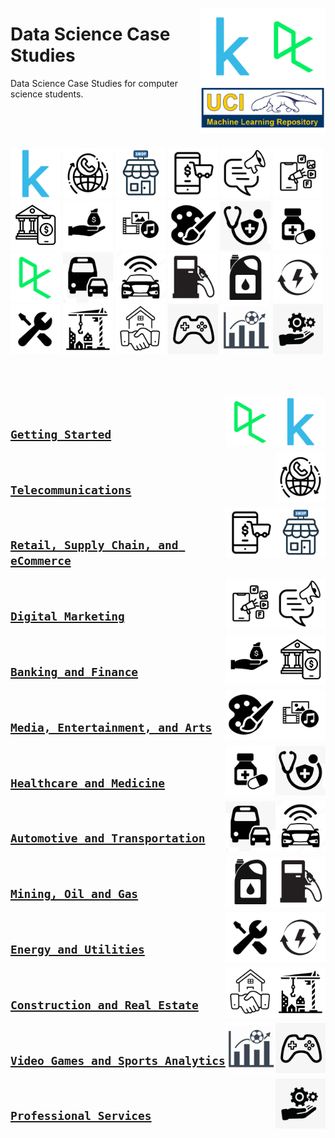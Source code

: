 <a href="/README.md"><img align="right" width="200" src="/logos/data-science-case-studies.jpg"></img></a>

# Data Science Case Studies
Data Science Case Studies for computer science students.

<br><br><br>

<a href="/README.md"><img width="80" src="/logos/kaggle.jpg"></img></a>
<a href="/README.md"><img width="80" src="/logos/telecom.jpg"></img></a>
<a href="/README.md"><img width="80" src="/logos/retail.jpg"></img></a>
<a href="/README.md"><img width="80" src="/logos/ecommerce.jpg"></img></a>
<a href="/README.md"><img width="80" src="/logos/marketing.jpg"></img></a>
<a href="/README.md"><img width="80" src="/logos/digital-marketing.jpg"></img></a>
<a href="/README.md"><img width="80" src="/logos/banking.jpg"></img></a>
<a href="/README.md"><img width="80" src="/logos/finance.jpg"></img></a>
<a href="/README.md"><img width="80" src="/logos/media.jpg"></img></a>
<a href="/README.md"><img width="80" src="/logos/arts.jpg"></img></a>
<a href="/README.md"><img width="80" src="/logos/healthcare.jpg"></img></a>
<a href="/README.md"><img width="80" src="/logos/medicine.jpg"></img></a>
<br>
<a href="/README.md"><img width="80" src="/logos/datacamp.jpg"></img></a>
<a href="/README.md"><img width="80" src="/logos/transportation.jpg"></img></a>
<a href="/README.md"><img width="80" src="/logos/automotive.jpg"></img></a>
<a href="/README.md"><img width="80" src="/logos/gas.jpg"></img></a>
<a href="/README.md"><img width="80" src="/logos/oil.jpg"></img></a>
<a href="/README.md"><img width="80" src="/logos/energy.jpg"></img></a>
<a href="/README.md"><img width="80" src="/logos/utilities.jpg"></img></a>
<a href="/README.md"><img width="80" src="/logos/construction.jpg"></img></a>
<a href="/README.md"><img width="80" src="/logos/real-estate.jpg"></img></a>
<a href="/README.md"><img width="80" src="/logos/video-games.jpg"></img></a>
<a href="/README.md"><img width="80" src="/logos/sports-analytics.jpg"></img></a>
<a href="/README.md"><img width="80" src="/logos/services.jpg"></img></a>
<br><br><br><br>

<a href="/Getting-Started/README.md"><img align="right" width="80" src="/logos/kaggle.jpg"></img></a>
<a href="/Getting-Started/README.md"><img align="right" width="80" src="/logos/datacamp.jpg"></img></a>
<br>

## [`Getting Started`](/Getting-Started/README.md)


<a href="/Telecommunications/README.md"><img align="right" width="80" src="/logos/telecom.jpg"></img></a>
<br>

## [`Telecommunications`](/Telecommunications/README.md)


<a href="/Retail-SupplyChain-eCommerce/README.md"><img align="right" width="80" src="/logos/retail.jpg"></img></a>
<a href="/Retail-SupplyChain-eCommerce/README.md"><img align="right" width="80" src="/logos/ecommerce.jpg"></img></a>
<br>

## [`Retail, Supply Chain, and eCommerce`](/Retail-SupplyChain-eCommerce/README.md)


<a href="/Digital-Marketing/README.md"><img align="right" width="80" src="/logos/marketing.jpg"></img></a>
<a href="/Digital-Marketing/README.md"><img align="right" width="80" src="/logos/digital-marketing.jpg"></img></a>
<br>

## [`Digital Marketing`](/Digital-Marketing/README.md)


<a href="/Banking-Finance/README.md"><img align="right" width="80" src="/logos/banking.jpg"></img></a>
<a href="/Banking-Finance/README.md"><img align="right" width="80" src="/logos/finance.jpg"></img></a>
<br>

## [`Banking and Finance`](/Banking-Finance/README.md)


<a href="/Media-Entertainment-Arts/README.md"><img align="right" width="80" src="/logos/media.jpg"></img></a>
<a href="/Media-Entertainment-Arts/README.md"><img align="right" width="80" src="/logos/arts.jpg"></img></a>
<br>

## [`Media, Entertainment, and Arts`](/Media-Entertainment-Arts/README.md)


<a href="/Healthcare-Medicine/README.md"><img align="right" width="80" src="/logos/healthcare.jpg"></img></a>
<a href="/Healthcare-Medicine/README.md"><img align="right" width="80" src="/logos/medicine.jpg"></img></a>
<br>

## [`Healthcare and Medicine`](/Healthcare-Medicine/README.md)


<a href="/Automotive-Transportation/README.md"><img align="right" width="80" src="/logos/automotive.jpg"></img></a>
<a href="/Automotive-Transportation/README.md"><img align="right" width="80" src="/logos/transportation.jpg"></img></a>
<br>

## [`Automotive and Transportation`](/Automotive-Transportation/README.md)


<a href="/Mining-Oil-Gas/README.md"><img align="right" width="80" src="/logos/gas.jpg"></img></a>
<a href="/Mining-Oil-Gas/README.md"><img align="right" width="80" src="/logos/oil.jpg"></img></a>
<br>

## [`Mining, Oil and Gas`](/Mining-Oil-Gas/README.md)


<a href="/Energy-Utilities/README.md"><img align="right" width="80" src="/logos/energy.jpg"></img></a>
<a href="/Energy-Utilities/README.md"><img align="right" width="80" src="/logos/utilities.jpg"></img></a>
<br>

## [`Energy and Utilities`](/Energy-Utilities/README.md)


<a href="/Construction-RealEstate/README.md"><img align="right" width="80" src="/logos/construction.jpg"></img></a>
<a href="/Construction-RealEstate/README.md"><img align="right" width="80" src="/logos/real-estate.jpg"></img></a>
<br>

## [`Construction and Real Estate`](/Construction-RealEstate/README.md)


<a href="/Video-Games-Sports-Analytics/README.md"><img align="right" width="80" src="/logos/video-games.jpg"></img></a>
<a href="/Video-Games-Sports-Analytics/README.md"><img align="right" width="80" src="/logos/sports-analytics.jpg"></img></a>
<br>

## [`Video Games and Sports Analytics`](/Video-Games-Sports-Analytics/README.md)


<a href="/Professional-Services/README.md"><img align="right" width="80" src="/logos/services.jpg"></img></a>
<br>

## [`Professional Services`](/Professional-Services/README.md)

